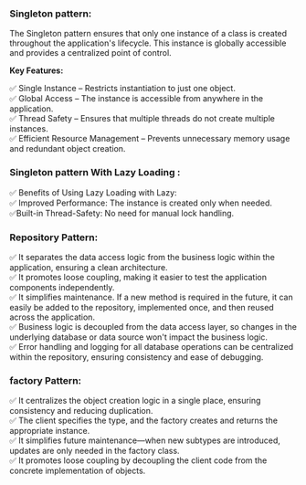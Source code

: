 ### **Singleton pattern:**
The Singleton pattern ensures that only one instance of a class is created throughout the application's lifecycle. This instance is globally accessible and provides a centralized point of control.

**Key Features:**

✅ Single Instance – Restricts instantiation to just one object. </br>
✅ Global Access – The instance is accessible from anywhere in the application. </br>
✅ Thread Safety – Ensures that multiple threads do not create multiple instances. </br>
✅ Efficient Resource Management – Prevents unnecessary memory usage and redundant object creation. </br>

### **Singleton pattern With Lazy Loading :**
✅ Benefits of Using Lazy Loading with Lazy<T>: </br>
✅ Improved Performance: The instance is created only when needed. </br>
✅Built-in Thread-Safety: No need for manual lock handling. </br>

### **Repository Pattern**:
✅ It separates the data access logic from the business logic within the application, ensuring a clean architecture. </br>
✅ It promotes loose coupling, making it easier to test the application components independently. </br>
✅ It simplifies maintenance. If a new method is required in the future, it can easily be added to the repository, implemented once, and then reused across the application. </br>
✅ Business logic is decoupled from the data access layer, so changes in the underlying database or data source won't impact the business logic. </br>
✅ Error handling and logging for all database operations can be centralized within the repository, ensuring consistency and ease of debugging. </br>

### **factory Pattern**:
✅ It centralizes the object creation logic in a single place, ensuring consistency and reducing duplication. </br>
✅ The client specifies the type, and the factory creates and returns the appropriate instance. </br>
✅ It simplifies future maintenance—when new subtypes are introduced, updates are only needed in the factory class. </br>
✅ It promotes loose coupling by decoupling the client code from the concrete implementation of objects. </br>
